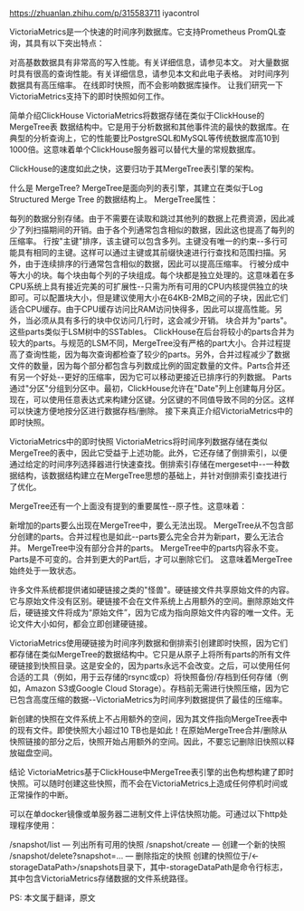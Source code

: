 https://zhuanlan.zhihu.com/p/315583711
iyacontrol

VictoriaMetrics是一个快速的时间序列数据库。它支持Prometheus PromQL查询，其具有以下突出特点：

对高基数数据具有非常高的写入性能。有关详细信息，请参见本文。
对大量数据时具有很高的查询性能。有关详细信息，请参见本文和此电子表格。
对时间序列数据具有高压缩率。
在线即时快照，而不会影响数据库操作。
让我们研究一下VictoriaMetrics支持下的即时快照如何工作。

简单介绍ClickHouse
VictoriaMetrics将数据存储在类似于ClickHouse的 MergeTree表 数据结构中。它是用于分析数据和其他事件流的最快的数据库。在典型的分析查询上，它的性能要比PostgreSQL和MySQL等传统数据库高10到1000倍。这意味着单个ClickHouse服务器可以替代大量的常规数据库。

ClickHouse的速度如此之快，这要归功于其MergeTree表引擎的架构。

什么是 MergeTree?
MergeTree是面向列的表引擎，其建立在类似于Log Structured Merge Tree 的数据结构上。 MergeTree属性：

每列的数据分别存储。由于不需要在读取和跳过其他列的数据上花费资源，因此减少了列扫描期间的开销。由于各个列通常包含相似的数据，因此这也提高了每列的压缩率。
行按"主键"排序，该主键可以包含多列。主键没有唯一的约束--多行可能具有相同的主键。这样可以通过主键或其前缀快速进行行查找和范围扫描。另外，由于连续排序的行通常包含相似的数据，因此可以提高压缩率。
行被分成中等大小的块。每个块由每个列的子块组成。每个块都是独立处理的。这意味着在多CPU系统上具有接近完美的可扩展性--只需为所有可用的CPU内核提供独立的块即可。可以配置块大小，但是建议使用大小在64KB-2MB之间的子块，因此它们适合CPU缓存。由于CPU缓存访问比RAM访问快得多，因此可以提高性能。另外，当必须从具有多行的块中仅访问几行时，这会减少开销。
块合并为"parts"。这些parts类似于LSM树中的SSTables。 ClickHouse在后台将较小的parts合并为较大的parts。与规范的LSM不同，MergeTree没有严格的part大小。合并过程提高了查询性能，因为每次查询都检查了较少的parts。另外，合并过程减少了数据文件的数量，因为每个部分都包含与列数成比例的固定数量的文件。Parts合并还有另一个好处--更好的压缩率，因为它可以移动更接近已排序行的列数据。
Parts通过"分区"分组到分区中。最初，ClickHouse允许在"Date"列上创建每月分区。现在，可以使用任意表达式来构建分区键。分区键的不同值导致不同的分区。这样可以快速方便地按分区进行数据存档/删除。
接下来真正介绍VictoriaMetrics中的即时快照。

VictoriaMetrics中的即时快照
VictoriaMetrics将时间序列数据存储在类似MergeTree的表中，因此它受益于上述功能。此外，它还存储了倒排索引，以便通过给定的时间序列选择器进行快速查找。倒排索引存储在mergeset中--一种数据结构，该数据结构建立在MergeTree思想的基础上，并针对倒排索引查找进行了优化。

MergeTree还有一个上面没有提到的重要属性--原子性。这意味着：

新增加的parts要么出现在MergeTree中，要么无法出现。 MergeTree从不包含部分创建的parts。合并过程也是如此--parts要么完全合并为新part，要么无法合并。 MergeTree中没有部分合并的parts。
MergeTree中的parts内容永不变。Parts是不可变的。合并到更大的Part后，才可以删除它们。
这意味着MergeTree始终处于一致状态。

许多文件系统都提供诸如硬链接之类的"怪兽"。硬链接文件共享原始文件的内容。它与原始文件没有区别。硬链接不会在文件系统上占用额外的空间。删除原始文件后，硬链接文件将成为“原始文件”，因为它成为指向原始文件内容的唯一文件。无论文件大小如何，都会立即创建硬链接。

VictoriaMetrics使用硬链接为时间序列数据和倒排索引创建即时快照，因为它们都存储在类似MergeTree的数据结构中。它只是从原子上将所有parts的所有文件硬链接到快照目录。这是安全的，因为parts永远不会改变。之后，可以使用任何合适的工具（例如，用于云存储的rsync或cp）将快照备份/存档到任何存储（例如，Amazon S3或Google Cloud Storage）。存档前无需进行快照压缩，因为它已包含高度压缩的数据--VictoriaMetrics为时间序列数据提供了最佳的压缩率。

新创建的快照在文件系统上不占用额外的空间，因为其文件指向MergeTree表中的现有文件。即使快照大小超过10 TB也是如此！在原始MergeTree合并/删除从快照链接的部分之后，快照开始占用额外的空间。因此，不要忘记删除旧快照以释放磁盘空间。

结论
VictoriaMetrics基于ClickHouse中MergeTree表引擎的出色构想构建了即时快照。可以随时创建这些快照，而不会在VictoriaMetrics上造成任何停机时间或正常操作的中断。

可以在单docker镜像或单服务器二进制文件上评估快照功能。可通过以下http处理程序使用：

/snapshot/list — 列出所有可用的快照
/snapshot/create — 创建一个新的快照
/snapshot/delete?snapshot=… — 删除指定的快照
创建的快照位于/<-storageDataPath>/snapshots目录下，其中-storageDataPath是命令行标志，其中包含VictoriaMetrics存储数据的文件系统路径。

PS: 本文属于翻译，原文



